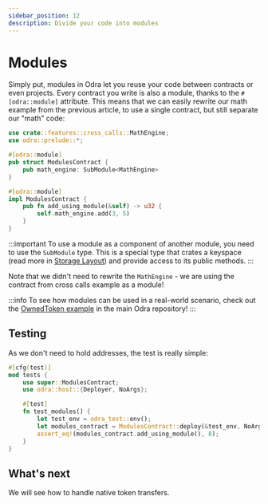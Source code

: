 ```yaml
---
sidebar_position: 12
description: Divide your code into modules
---
```


# Modules

Simply put, modules in Odra let you reuse your code between contracts or even projects. Every contract you
write is also a module, thanks to the `#[odra::module]` attribute. This means that we can easily rewrite our math
example from the previous article, to use a single contract, but still separate our "math" code:

```rust title="examples/src/features/modules.rs"
use crate::features::cross_calls::MathEngine;
use odra::prelude::*;

#[odra::module]
pub struct ModulesContract {
    pub math_engine: SubModule<MathEngine>
}

#[odra::module]
impl ModulesContract {
    pub fn add_using_module(&self) -> u32 {
        self.math_engine.add(3, 5)
    }
}
```

:::important
To use a module as a component of another module, you need to use the `SubModule` type. This is a special type
that crates a keyspace (read more in [Storage Layout]) and provide access to its public methods.
:::

Note that we didn't need to rewrite the `MathEngine` - we are using the contract from cross calls example as
a module!

:::info
To see how modules can be used in a real-world scenario, check out the [OwnedToken example] in the main Odra repository!
:::

## Testing
As we don't need to hold addresses, the test is really simple:

```rust title="examples/src/features/modules.rs"
#[cfg(test)]
mod tests {
    use super::ModulesContract;
    use odra::host::{Deployer, NoArgs};

    #[test]
    fn test_modules() {
        let test_env = odra_test::env();
        let modules_contract = ModulesContract::deploy(&test_env, NoArgs);
        assert_eq!(modules_contract.add_using_module(), 8);
    }
}
```

## What's next
We will see how to handle native token transfers.

[OwnedToken example]: https://github.com/odradev/odra/blob/release/2.0.0/examples/src/contracts/owned_token.rs
[Storage Layout]: ../advanced/04-storage-layout.md